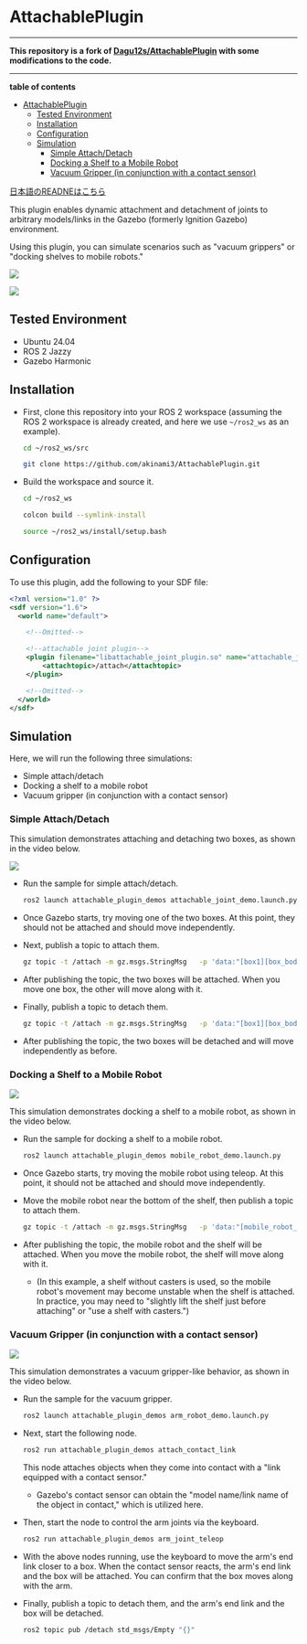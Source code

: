 <!-- -->
# AttachablePlugin

---

**This repository is a fork of [Dagu12s/AttachablePlugin](https://github.com/Dagu12s/AttachablePlugin) with some modifications to the code.**

---

**table of contents**
- [AttachablePlugin](#attachableplugin)
  - [Tested Environment](#tested-environment)
  - [Installation](#installation)
  - [Configuration](#configuration)
  - [Simulation](#simulation)
    - [Simple Attach/Detach](#simple-attachdetach)
    - [Docking a Shelf to a Mobile Robot](#docking-a-shelf-to-a-mobile-robot)
    - [Vacuum Gripper (in conjunction with a contact sensor)](#vacuum-gripper-in-conjunction-with-a-contact-sensor)


[日本語のREADNEはこちら](README_jp.md)


This plugin enables dynamic attachment and detachment of joints to arbitrary models/links in the Gazebo (formerly Ignition Gazebo) environment.

Using this plugin, you can simulate scenarios such as "vacuum grippers" or "docking shelves to mobile robots."

![](./images/attachable_joint_mobile_robot_demo.gif)

![](./images/attachable_joint_arm_demo.gif)

## Tested Environment

- Ubuntu 24.04
- ROS 2 Jazzy
- Gazebo Harmonic

## Installation

- First, clone this repository into your ROS 2 workspace (assuming the ROS 2 workspace is already created, and here we use `~/ros2_ws` as an example).

    ```bash
    cd ~/ros2_ws/src
    ```

    ```bash
    git clone https://github.com/akinami3/AttachablePlugin.git
    ```

- Build the workspace and source it.

    ```bash
    cd ~/ros2_ws
    ```

    ```bash
    colcon build --symlink-install
    ```

    ```bash
    source ~/ros2_ws/install/setup.bash
    ```

## Configuration

To use this plugin, add the following to your SDF file:

```xml
<?xml version="1.0" ?>
<sdf version="1.6">
  <world name="default">

    <!--Omitted-->

    <!--attachable joint plugin-->
    <plugin filename="libattachable_joint_plugin.so" name="attachable_joint::AttachableJoint">
        <attachtopic>/attach</attachtopic>
    </plugin>

    <!--Omitted-->
  </world>
</sdf>
```

## Simulation

Here, we will run the following three simulations:

- Simple attach/detach
- Docking a shelf to a mobile robot
- Vacuum gripper (in conjunction with a contact sensor)

### Simple Attach/Detach

This simulation demonstrates attaching and detaching two boxes, as shown in the video below.

![](./images/attachable_joint_demo.gif)

- Run the sample for simple attach/detach.

    ```bash
    ros2 launch attachable_plugin_demos attachable_joint_demo.launch.py
    ```

- Once Gazebo starts, try moving one of the two boxes. At this point, they should not be attached and should move independently.

- Next, publish a topic to attach them.

    ```bash
    gz topic -t /attach -m gz.msgs.StringMsg   -p 'data:"[box1][box_body][box2][box_body][attach]"' # data:"[Model name of the first object][Link name of the first object][Model name of the second object][Link name of the second object][attach or detach]"'
    ```

- After publishing the topic, the two boxes will be attached. When you move one box, the other will move along with it.

- Finally, publish a topic to detach them.

    ```bash
    gz topic -t /attach -m gz.msgs.StringMsg   -p 'data:"[box1][box_body][box2][box_body][detach]"' # data:"[Model name of the first object][Link name of the first object][Model name of the second object][Link name of the second object][attach or detach]"'
    ```

- After publishing the topic, the two boxes will be detached and will move independently as before.

### Docking a Shelf to a Mobile Robot

![](./images/attachable_joint_mobile_robot_demo.gif)

This simulation demonstrates docking a shelf to a mobile robot, as shown in the video below.

- Run the sample for docking a shelf to a mobile robot.

    ```bash
    ros2 launch attachable_plugin_demos mobile_robot_demo.launch.py
    ```

- Once Gazebo starts, try moving the mobile robot using teleop. At this point, it should not be attached and should move independently.

- Move the mobile robot near the bottom of the shelf, then publish a topic to attach them.

    ```bash
    gz topic -t /attach -m gz.msgs.StringMsg   -p 'data:"[mobile_robot_model][base_link][shelf][poll1][attach]"'
    ```

- After publishing the topic, the mobile robot and the shelf will be attached. When you move the mobile robot, the shelf will move along with it.
    - (In this example, a shelf without casters is used, so the mobile robot's movement may become unstable when the shelf is attached. In practice, you may need to "slightly lift the shelf just before attaching" or "use a shelf with casters.")

### Vacuum Gripper (in conjunction with a contact sensor)

![](./images/attachable_joint_arm_demo.gif)

This simulation demonstrates a vacuum gripper-like behavior, as shown in the video below.

- Run the sample for the vacuum gripper.

    ```bash
    ros2 launch attachable_plugin_demos arm_robot_demo.launch.py
    ```

- Next, start the following node.

    ```bash
    ros2 run attachable_plugin_demos attach_contact_link 
    ```
    This node attaches objects when they come into contact with a "link equipped with a contact sensor."
    - Gazebo's contact sensor can obtain the "model name/link name of the object in contact," which is utilized here.

- Then, start the node to control the arm joints via the keyboard.

    ```bash
    ros2 run attachable_plugin_demos arm_joint_teleop
    ```

- With the above nodes running, use the keyboard to move the arm's end link closer to a box. When the contact sensor reacts, the arm's end link and the box will be attached. You can confirm that the box moves along with the arm.

- Finally, publish a topic to detach them, and the arm's end link and the box will be detached.

    ```bash
    ros2 topic pub /detach std_msgs/Empty "{}"
    ```
